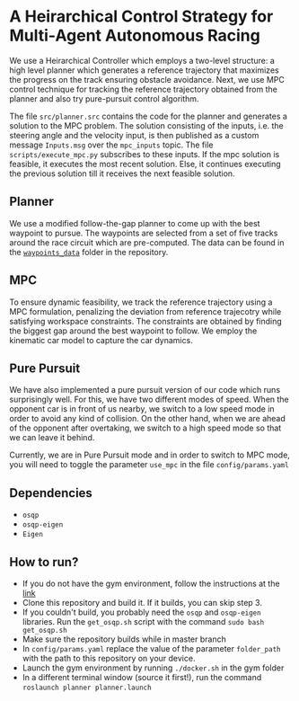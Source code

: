 # A Heirarchical Control Strategy for Multi-Agent Autonomous Racing

We use a Heirarchical Controller which employs a two-level structure: a high level planner which generates a reference trajectory that maximizes the progress on the track ensuring obstacle avoidance. Next, we use MPC control technique for tracking the reference trajectory obtained from the planner and also try pure-pursuit control algorithm.

The file `src/planner.src` contains the code for the planner and generates a solution to the MPC problem. The solution consisting of the inputs, i.e. the steering angle and the velocity input, is then published as a custom message `Inputs.msg` over the `mpc_inputs` topic. The file `scripts/execute_mpc.py` subscribes to these inputs. If the mpc solution is feasible, it executes the most recent solution. Else, it continues executing the previous solution till it receives the next feasible solution.



## Planner

We use a modified follow-the-gap planner to come up with the best waypoint to pursue. The waypoints are selected from a set of five tracks around the race circuit which are pre-computed. The data can be found in the [`waypoints_data`](https://github.com/akhibhat/f110_finalProject/tree/master/waypoints_data) folder in the repository.

## MPC

To ensure dynamic feasibility, we track the reference trajectory using a MPC formulation, penalizing the deviation from reference trajecotry while satisfying workspace constraints. The constraints are obtained by finding the biggest gap around the best waypoint to follow. We employ the kinematic car model to capture the car dynamics.

## Pure Pursuit

We have also implemented a pure pursuit version of our code which runs surprisingly well. For this, we have two different modes of speed. When the opponent car is in front of us nearby, we switch to a low speed mode in order to avoid any kind of collision. On the other hand, when we are ahead of the opponent after overtaking, we switch to a high speed mode so that we can leave it behind.

Currently, we are in Pure Pursuit mode and in order to switch to MPC mode, you will need to toggle the parameter `use_mpc` in the file `config/params.yaml`

## Dependencies

- `osqp`
- `osqp-eigen`
- `Eigen`

## How to run?

- If you do not have the gym environment, follow the instructions at the [link](https://github.com/f1tenth/f1tenth_gym_ros)
- Clone this repository and build it. If it builds, you can skip step 3.
- If you couldn't build, you probably need the `osqp` and `osqp-eigen` libraries. Run the `get_osqp.sh` script with the command `sudo bash get_osqp.sh`
- Make sure the repository builds while in master branch
- In `config/params.yaml` replace the value of the parameter `folder_path` with the path to this repository on your device.
- Launch the gym environment by running `./docker.sh` in the gym folder
- In a different terminal window (source it first!), run the command `roslaunch planner planner.launch`

